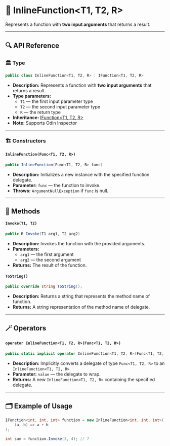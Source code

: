 # 🧩 InlineFunction&lt;T1, T2, R&gt;

Represents a function with <b>two input arguments</b> that returns a result.

---

## 🔍 API Reference

### 🏛️ Type <div id="-type"></div>

```csharp
public class InlineFunction<T1, T2, R> : IFunction<T1, T2, R>
```

- **Description:** Represents a function with <b>two input arguments</b> that returns a result.
- **Type parameters:**
    - `T1` — the first input parameter type
    - `T2` — the second input parameter type
    - `R` — the return type
- **Inheritance:** [IFunction&lt;T1, T2, R&gt;](IFunction%602.md)
- **Note:** Supports Odin Inspector

---

### 🏗️ Constructors <div id="-constructors"></div>

#### `InlineFunction(Func<T1, T2, R>)`

```csharp
public InlineFunction(Func<T1, T2, R> func)
```

- **Description:** Initializes a new instance with the specified function delegate.
- **Parameter:** `func` — the function to invoke.
- **Throws:** `ArgumentNullException` if `func` is null.

---

## 🏹 Methods

#### `Invoke(T1, T2)`

```csharp
public R Invoke(T1 arg1, T2 arg2)
```

- **Description:** Invokes the function with the provided arguments.
- **Parameters:**
    - `arg1` — the first argument
    - `arg2` — the second argument
- **Returns:** The result of the function.

#### `ToString()`

```csharp
public override string ToString();
```

- **Description:** Returns a string that represents the method name of function.
- **Returns:** A string representation of the method name of delegate.

---

## 🪄 Operators

#### `operator InlineFunction<T1, T2, R>(Func<T1, T2, R>)`

```csharp
public static implicit operator InlineFunction<T1, T2, R>(Func<T1, T2, R> value);
```

- **Description:** Implicitly converts a delegate of type `Func<T1, T2, R>` to an `InlineFunction<T1, T2, R>`.
- **Parameter:** `value` — the delegate to wrap.
- **Returns:** A new `InlineFunction<T1, T2, R>` containing the specified delegate.

---

## 🗂 Example of Usage

```csharp
IFunction<int, int, int> function = new InlineFunction<int, int, int>(
    (a, b) => a + b
);

int sum = function.Invoke(3, 4); // 7
```